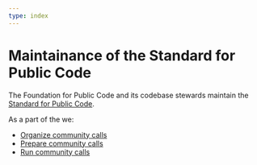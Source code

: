 ```yaml
---
type: index
---
```


# Maintainance of the Standard for Public Code

The Foundation for Public Code and its codebase stewards maintain the [Standard for Public Code](https://standard.publiccode.net).

As a part of the we:

* [Organize community calls](community-call.md)
* [Prepare community calls](preparing-community-call.md)
* [Run community calls](running-community-call.md)
